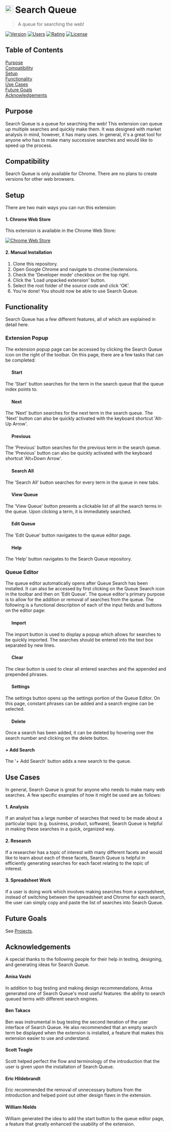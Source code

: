 # <img src="https://raw.githubusercontent.com/isaiahnields/search-queue/master/resources/images/icon.png" width="24"> Search Queue
> A queue for searching the web!

[![Version](https://img.shields.io/chrome-web-store/v/ipcifbklbbpchinpdfcfbhpghnknioff.svg)](https://goo.gl/e464Sz)
[![Users](https://img.shields.io/chrome-web-store/users/ipcifbklbbpchinpdfcfbhpghnknioff.svg)](https://goo.gl/e464Sz)
[![Rating](https://img.shields.io/chrome-web-store/rating/nimelepbpejjlbmoobocpfnjhihnpked.svg)](https://goo.gl/e464Sz)
[![License](https://img.shields.io/badge/license-MIT-blue.svg)](https://github.com/isaiahnields/search-queue/blob/master/LICENSE)

## Table of Contents

[Purpose](#purpose)<br/>
[Compatibility](#compatibility)<br/>
[Setup](#setup)<br/>
[Functionality](#functionality)<br/>
[Use Cases](#use-cases)<br/>
[Future Goals](#future-goals)<br/>
[Acknowledgements](#acknowledgements)<br/>

## Purpose

Search Queue is a queue for searching the web! This extension can queue up multiple searches and quickly make them. It was designed with market analysis in mind, however, it has many uses. In general, it's a great tool for anyone who has to make many successive searches and would like to speed up the process.

## Compatibility

Search Queue is only available for Chrome. There are no plans to create versions for other web browsers.

## Setup

There are two main ways you can run this extension:

#### 1. Chrome Web Store

This extension is available in the Chrome Web Store:

[![Chrome Web Store](https://developer.chrome.com/webstore/images/ChromeWebStore_BadgeWBorder_v2_340x96.png)](https://goo.gl/e464Sz)

#### 2. Manual Installation

1. Clone this repository.
1. Open Google Chrome and navigate to chrome://extensions.
3. Check the 'Developer mode' checkbox on the top right.
4. Click the 'Load unpacked extension' button.
5. Select the root folder of the source code and click 'OK'.
6. You're done! You should now be able to use Search Queue.

## Functionality

Search Queue has a few different features, all of which are explained in detail here.

### Extension Popup

The extension popup page can be accessed by clicking the Search Queue icon on the right of the toolbar. On this page, there are a few tasks that can be completed:

#### <img src="https://raw.githubusercontent.com/isaiahnields/search-queue/master/resources/images/start.png" width="16"> Start

The 'Start' button searches for the term in the search queue that the queue index points to.

#### <img src="https://raw.githubusercontent.com/isaiahnields/search-queue/master/resources/images/next.png" width="16"> Next

The 'Next' button searches for the next term in the search queue. The 'Next' button can also be quickly activated with the keyboard shortcut 'Alt-Up Arrow'. 

#### <img src="https://raw.githubusercontent.com/isaiahnields/search-queue/master/resources/images/previous.png" width="16"> Previous

The 'Previous' button searches for the previous term in the search queue. The 'Previous' button can also be quickly activated with the keyboard shortcut 'Alt+Down Arrow'.

#### <img src="https://raw.githubusercontent.com/isaiahnields/search-queue/master/resources/images/search.png" width="16"> Search All

The 'Search All' button searches for every term in the queue in new tabs.

#### <img src="https://raw.githubusercontent.com/isaiahnields/search-queue/master/resources/images/view.png" width="16"> View Queue

The 'View Queue' button presents a clickable list of all the search terms in the queue. Upon clicking a term, it is immediately searched.

#### <img src="https://raw.githubusercontent.com/isaiahnields/search-queue/master/resources/images/edit.png" width="16"> Edit Queue

The 'Edit Queue' button navigates to the queue editor page.

#### <img src="https://raw.githubusercontent.com/isaiahnields/search-queue/master/resources/images/help.png" width="16"> Help

The 'Help' button navigates to the Search Queue repository.

### Queue Editor

The queue editor automatically opens after Queue Search has been installed. It can also be accessed by first clicking on the Queue Search icon in the toolbar and then on 'Edit Queue'. The queue editor's primary purpose is to allow for the addition or removal of searches from the queue. The following is a functional description of each of the input fields and buttons on the editor page:

#### <img src="https://raw.githubusercontent.com/isaiahnields/search-queue/master/resources/images/import.png" width="16"> Import

The import button is used to display a popup which allows for searches to be quickly imported. The searches should be entered into the text box separated by new lines.

#### <img src="https://raw.githubusercontent.com/isaiahnields/search-queue/master/resources/images/clear.png" width="16"> Clear

The clear button is used to clear all entered searches and the appended and prepended phrases.

#### <img src="https://raw.githubusercontent.com/isaiahnields/search-queue/master/resources/images/settings.png" width="16"> Settings

The settings button opens up the settings portion of the Queue Editor. On this page, constant phrases can be added and a search engine can be selected.

#### <img src="https://raw.githubusercontent.com/isaiahnields/search-queue/master/resources/images/delete.png" width="16"> Delete

Once a search has been added, it can be deleted by hovering over the search number and clicking on the delete button.

#### + Add Search

The '+ Add Search' button adds a new search to the queue.

## Use Cases

In general, Search Queue is great for anyone who needs to make many web searches. A few specific examples of how it might be used are as follows:

#### 1. Analysis

If an analyst has a large number of searches that need to be made about a particular topic (e.g. business, product, software), Search Queue is helpful in making these searches in a quick, organized way.

#### 2. Research

If a researcher has a topic of interest with many different facets and would like to learn about each of these facets, Search Queue is helpful in efficiently generating searches for each facet relating to the topic of interest.

#### 3. Spreadsheet Work

If a user is doing work which involves making searches from a spreadsheet, instead of switching between the spreadsheet and Chrome for each search, the user can simply copy and paste the list of searches into Search Queue.

## Future Goals

See [Projects](https://github.com/isaiahnields/search-queue/projects).

## Acknowledgements

A special thanks to the following people for their help in testing, designing, and generating ideas for Search Queue.

#### Anisa Vashi

In addition to bug testing and making design recommendations, Anisa generated one of Search Queue's most useful features: the ability to search queued terms with different search engines.

#### Ben Takacs

Ben was instrumental in bug testing the second iteration of the user interface of Search Queue. He also recommended that an empty search term be displayed when the extension is installed, a feature that makes this extension easier to use and understand.

#### Scott Teagle

Scott helped perfect the flow and terminology of the introduction that the user is given upon the installation of Search Queue.

#### Eric Hildebrandt

Eric recommended the removal of unnecessary buttons from the introduction and helped point out other design flaws in the extension.

#### William Nields

William generated the idea to add the start button to the queue editor page, a feature that greatly enhanced the usability of the extension.
